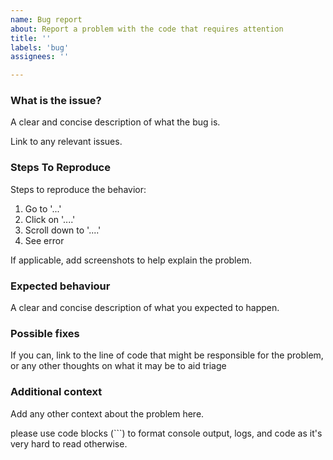 ```yaml
---
name: Bug report
about: Report a problem with the code that requires attention
title: ''
labels: 'bug'
assignees: ''

---
```


### What is the issue?

A clear and concise description of what the bug is.

Link to any relevant issues.


### Steps To Reproduce

Steps to reproduce the behavior:
1. Go to '...'
2. Click on '....'
3. Scroll down to '....'
4. See error

If applicable, add screenshots to help explain the problem.


### Expected behaviour

A clear and concise description of what you expected to happen.


### Possible fixes

If you can, link to the line of code that might be responsible for the problem, or any other thoughts on what it may be to aid triage


### Additional context

Add any other context about the problem here.

please use code blocks (```) to format console output, logs, and code as it's very hard to read otherwise.

